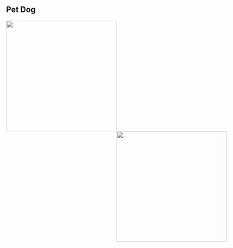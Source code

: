 ## Pet Dog

<p align="center">
  <img src="https://github.com/user-attachments/assets/8734e5ec-e761-44f6-b6dd-3a21ed9a0593" width="300" style="margin-right: 300px;">
  <img src="https://github.com/user-attachments/assets/bc6a5a94-a61a-4ef2-8604-bc05ccadbba6" width="300" style="margin-left: 300px;">
</p>

